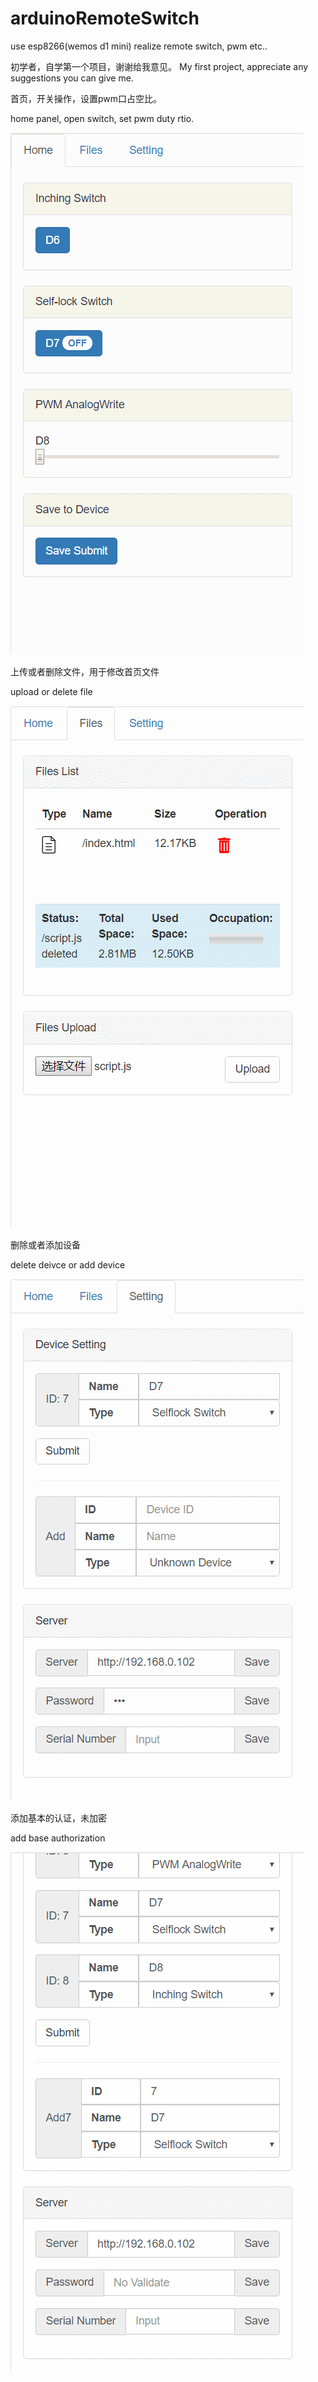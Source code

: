 # arduinoRemoteSwitch
use esp8266(wemos d1 mini) realize remote switch, pwm etc..

初学者，自学第一个项目，谢谢给我意见。
My first project, appreciate any suggestions you can give me.

首页，开关操作，设置pwm口占空比。

home panel, open switch, set pwm duty rtio.

![deviceOperate](https://github.com/oocco/arduinoRemoteSwitch/blob/master/readme/homePanel.gif)

上传或者删除文件，用于修改首页文件

upload or delete file

![deviceOperate](https://github.com/oocco/arduinoRemoteSwitch/blob/master/readme/filePanel.gif)

删除或者添加设备

delete deivce or add device

![deviceOperate](https://github.com/oocco/arduinoRemoteSwitch/blob/master/readme/deviceOperate.gif)

添加基本的认证，未加密

add base authorization

![deviceOperate](https://github.com/oocco/arduinoRemoteSwitch/blob/master/readme/passwordSet.gif)
